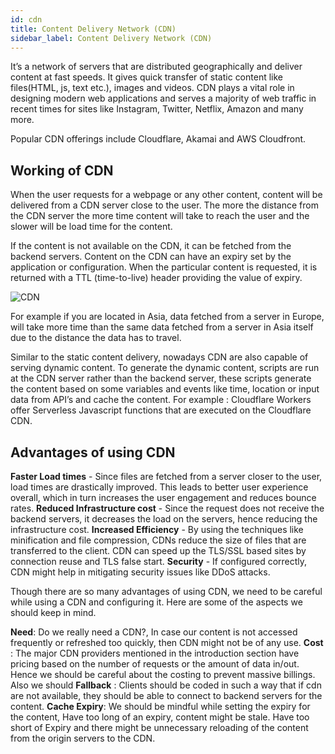 ```yaml
---
id: cdn
title: Content Delivery Network (CDN)
sidebar_label: Content Delivery Network (CDN)
---
```


It’s a network of servers that are distributed geographically and deliver content at fast speeds. It gives quick transfer of static content like files(HTML, js, text etc.), images and videos.
CDN plays a vital role in designing modern web applications and serves a majority of web traffic in recent times for sites like Instagram, Twitter, Netflix, Amazon and many more.

Popular CDN offerings include Cloudflare, Akamai and AWS Cloudfront.

## Working of CDN

When the user requests for a webpage or any other content, content will be delivered from a CDN server close to the user. The more the distance from the CDN server the more time content will take to reach the user and the slower will be load time for the content.

If the content is not available on the CDN, it can be fetched from the backend servers. Content on the CDN can have an expiry set by the application or configuration.  When the particular content is requested, it is returned with a TTL (time-to-live) header providing the value of expiry.

![CDN](/img/cdn/cdn.jpg)


For example if you are located in Asia, data fetched from a server in Europe, will take more time than the same data fetched from a server in Asia itself due to the distance the data has to travel.

Similar to the static content delivery, nowadays CDN are also capable of serving dynamic content. To generate the dynamic content, scripts are run at the CDN server rather than the backend server,  these scripts generate the content based on some variables and events like time, location or input data from API’s  and cache the content. For example : Cloudflare Workers offer Serverless Javascript functions that are executed on the Cloudflare CDN.

## Advantages of using CDN

**Faster Load times** - Since files are fetched from a server closer to the user, load times are drastically improved. This leads to better user experience overall, which in turn increases the user engagement and reduces bounce rates. 
**Reduced Infrastructure cost** - Since the request does not receive the backend servers, it decreases the load on the servers, hence reducing the infrastructure cost.
**Increased Efficiency** - By using the techniques like minification and file compression, CDNs reduce the size of files that are transferred to the client. CDN can speed up the TLS/SSL based sites by connection reuse and TLS false start.
**Security** -  If configured correctly, CDN might help in mitigating security issues like DDoS attacks.


Though there are so many advantages of using CDN, we need to be careful while using a CDN and configuring it. Here are some of the aspects we should keep in mind.
	
**Need**: Do we really need a CDN?, In case our content is not accessed frequently or refreshed too quickly, then CDN might not be of any use.
**Cost** : The major CDN providers mentioned in the introduction section have pricing based on the number of requests or the amount of data in/out. Hence we should be careful about the costing to prevent massive billings. Also we should 
 **Fallback** : Clients should be coded in such a way that if cdn are not available, they should be able to connect to backend servers for the content.
**Cache Expiry**: We should be mindful while setting the expiry for the content, Have too long of an expiry, content might be stale. Have too short of Expiry and there might be unnecessary reloading of the content from the origin servers to the CDN.

